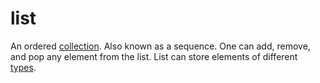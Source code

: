 # list

An ordered [collection](/data_md/computer_science/definitions/data_structure/collection.md). Also known as a sequence. One can add, remove, and pop any element from the list. List can store elements of different [types](/data_md/computer_science/definitions/foundamental/data_type.md).
